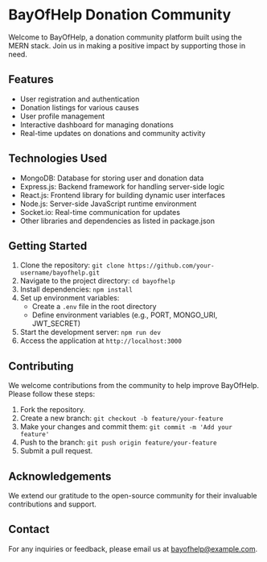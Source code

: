# BayOfHelp Donation Community

Welcome to BayOfHelp, a donation community platform built using the MERN stack. Join us in making a positive impact by supporting those in need.

## Features
- User registration and authentication
- Donation listings for various causes
- User profile management
- Interactive dashboard for managing donations
- Real-time updates on donations and community activity

## Technologies Used
- MongoDB: Database for storing user and donation data
- Express.js: Backend framework for handling server-side logic
- React.js: Frontend library for building dynamic user interfaces
- Node.js: Server-side JavaScript runtime environment
- Socket.io: Real-time communication for updates
- Other libraries and dependencies as listed in package.json

## Getting Started
1. Clone the repository: `git clone https://github.com/your-username/bayofhelp.git`
2. Navigate to the project directory: `cd bayofhelp`
3. Install dependencies: `npm install`
4. Set up environment variables:
   - Create a `.env` file in the root directory
   - Define environment variables (e.g., PORT, MONGO_URI, JWT_SECRET)
5. Start the development server: `npm run dev`
6. Access the application at `http://localhost:3000`

## Contributing
We welcome contributions from the community to help improve BayOfHelp. Please follow these steps:
1. Fork the repository.
2. Create a new branch: `git checkout -b feature/your-feature`
3. Make your changes and commit them: `git commit -m 'Add your feature'`
4. Push to the branch: `git push origin feature/your-feature`
5. Submit a pull request.

## Acknowledgements
We extend our gratitude to the open-source community for their invaluable contributions and support.

## Contact
For any inquiries or feedback, please email us at bayofhelp@example.com.
